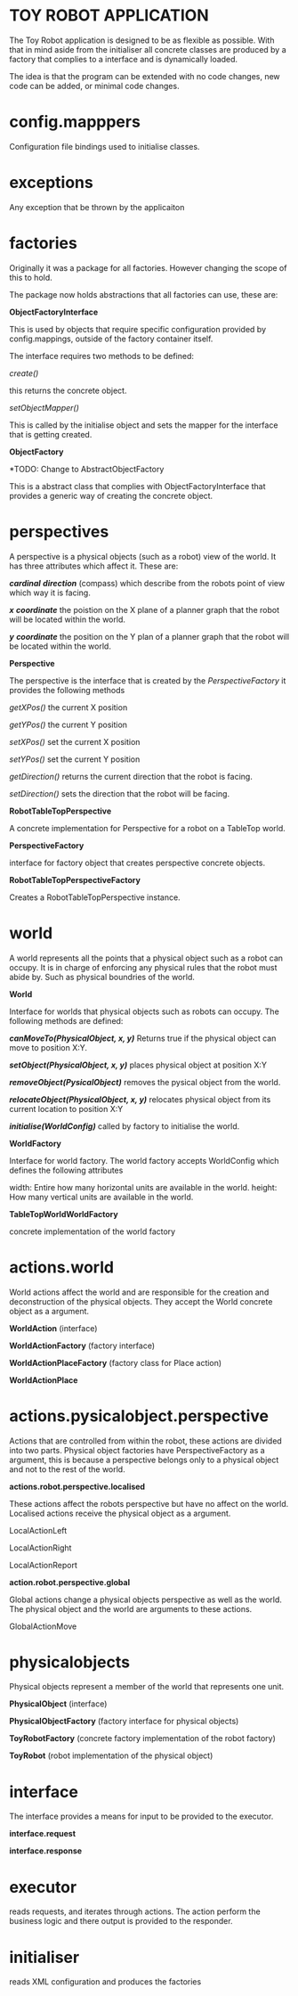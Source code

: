 TOY ROBOT APPLICATION
=====================

The Toy Robot application is designed to be as flexible as possible.  With 
that in mind aside from the initialiser all concrete classes are produced by
a factory that complies to a interface and is dynamically loaded.

The idea is that the program can be extended with no code changes, new code
can be added, or minimal code changes.

config.mapppers
===============

Configuration file bindings used to initialise classes.

exceptions
==========

Any exception that be thrown by the applicaiton

factories
=========

Originally it was a package for all factories. However changing the scope of 
this to hold. 

The package now holds abstractions that all factories can use, these are:

 __ObjectFactoryInterface__ 
 
 This is used by objects that require specific configuration provided by 
 config.mappings, outside of the factory container itself.
 
 The interface requires two methods to be defined:
 
 _create()_
 
 this returns the concrete object.
 
 _setObjectMapper()_
 
 This is called by the initialise object and sets the mapper for the 
 interface that is getting created.
 
 __ObjectFactory__ 

*TODO: Change to AbstractObjectFactory

This is a abstract class that complies with ObjectFactoryInterface that provides
a generic way of creating the concrete object.

perspectives
============

A perspective is a physical objects (such as a robot) view of the world. It has 
three attributes which affect it.  These are: 

___cardinal___ ___direction___ (compass) which describe from the robots point of view 
which way it is facing.

___x___ ___coordinate___ the poistion on the X plane of a planner graph that the 
robot will be located within the world.

___y___ ___coordinate___ the position on the Y plan of a planner graph that the 
robot will be located within the world.

__Perspective__

The perspective is the interface that is created by the _PerspectiveFactory_ it provides
the following methods

_getXPos()_ the current X position

_getYPos()_ the current Y position

_setXPos()_ set the current X position

_setYPos()_ set the current Y position

_getDirection()_ returns the current direction that the robot is facing.

_setDirection()_ sets the direction that the robot will be facing.

__RobotTableTopPerspective__

A concrete implementation for Perspective for a robot on a TableTop world.

__PerspectiveFactory__

interface for factory object that creates perspective concrete objects.

__RobotTableTopPerspectiveFactory__

Creates a RobotTableTopPerspective instance.

world
=====

A world represents all the points that a physical object such as a robot can occupy.
It is in charge of enforcing any physical rules that the robot must abide by. Such
as physical boundries of the world.

__World__

Interface for worlds that physical objects such as robots can occupy. The
following methods are defined:

___canMoveTo(PhysicalObject, x, y)___ Returns true if the physical object can move to
position X:Y.

___setObject(PhysicalObject, x, y)___ places physical object at position X:Y

___removeObject(PysicalObject)___ removes the pysical object from the world.

___relocateObject(PhysicalObject, x, y)___ relocates physical object from its
current location to position X:Y

___initialise(WorldConfig)___ called by factory to initialise the world.

__WorldFactory__

Interface for world factory.  The world factory accepts WorldConfig which 
defines the following attributes 

width: Entire how many horizontal units are available in the world.
height: How many vertical units are available in the world.


__TableTopWorldWorldFactory__

concrete implementation of the world factory

actions.world
==============

World actions affect the world and are responsible for the creation and 
deconstruction of the physical objects.  They accept the World concrete 
object as a argument.

__WorldAction__ (interface)

__WorldActionFactory__ (factory interface)

__WorldActionPlaceFactory__ (factory class for Place action)

__WorldActionPlace__

actions.pysicalobject.perspective
=================================

Actions that are controlled from within the robot, these actions are divided
into two parts.  Physical object factories have PerspectiveFactory as a 
argument, this is because a perspective belongs only to a physical object
and not to the rest of the world.

__actions.robot.perspective.localised__

These actions affect the robots perspective but have no affect on the world.
Localised actions receive the physical object as a argument.

LocalActionLeft

LocalActionRight

LocalActionReport

__action.robot.perspective.global__

Global actions change a physical objects perspective as well as the world.
The physical object and the world are arguments to these actions.

GlobalActionMove

physicalobjects
===============

Physical objects represent a member of the world that represents one unit.

__PhysicalObject__ (interface)

__PhysicalObjectFactory__ (factory interface for physical objects)

__ToyRobotFactory__ (concrete factory implementation of the robot factory)

__ToyRobot__ (robot implementation of the physical object)

interface
=========

The interface provides a means for input to be provided to the 
executor.

__interface.request__

__interface.response__

executor
=======

reads requests, and iterates through actions.  The action perform the 
business logic and there output is provided to the responder.

initialiser
==========

reads XML configuration and produces the factories

